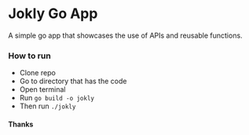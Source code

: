 # Jokly Go App
A simple go app that showcases the use of APIs and reusable functions.

### How to run

- Clone repo
- Go to directory that has the code
- Open terminal
- Run `go build -o jokly`
- Then run `./jokly`

#### Thanks